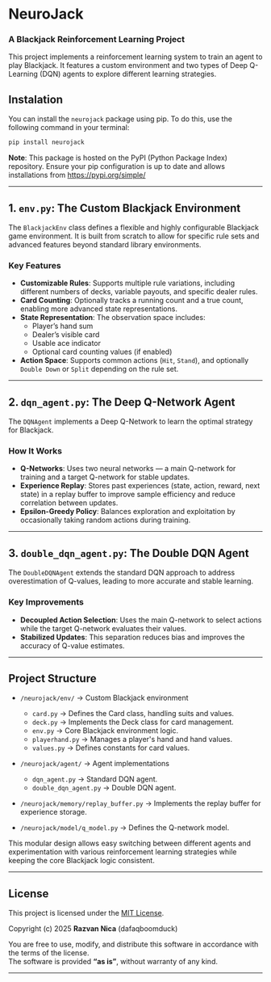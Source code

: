# NeuroJack

### A Blackjack Reinforcement Learning Project
This project implements a reinforcement learning system to train an agent to play Blackjack. It features a custom environment and two types of Deep Q-Learning (DQN) agents to explore different learning strategies.

## Instalation
You can install the `neurojack` package using pip.
To do this, use the following command in your terminal:
```bash
pip install neurojack
```
**Note**: This package is hosted on the PyPI (Python Package Index) repository. Ensure your pip configuration is up to date and allows installations from https://pypi.org/simple/



---

## 1. `env.py`: The Custom Blackjack Environment

The `BlackjackEnv` class defines a flexible and highly configurable Blackjack game environment. It is built from scratch to allow for specific rule sets and advanced features beyond standard library environments.

### Key Features
- **Customizable Rules**: Supports multiple rule variations, including different numbers of decks, variable payouts, and specific dealer rules.  
- **Card Counting**: Optionally tracks a running count and a true count, enabling more advanced state representations.  
- **State Representation**: The observation space includes:
  - Player’s hand sum  
  - Dealer’s visible card  
  - Usable ace indicator  
  - Optional card counting values (if enabled)  
- **Action Space**: Supports common actions (`Hit`, `Stand`), and optionally `Double Down` or `Split` depending on the rule set.  

---

## 2. `dqn_agent.py`: The Deep Q-Network Agent

The `DQNAgent` implements a Deep Q-Network to learn the optimal strategy for Blackjack.

### How It Works
- **Q-Networks**: Uses two neural networks — a main Q-network for training and a target Q-network for stable updates.  
- **Experience Replay**: Stores past experiences (state, action, reward, next state) in a replay buffer to improve sample efficiency and reduce correlation between updates.  
- **Epsilon-Greedy Policy**: Balances exploration and exploitation by occasionally taking random actions during training.  

---

## 3. `double_dqn_agent.py`: The Double DQN Agent

The `DoubleDQNAgent` extends the standard DQN approach to address overestimation of Q-values, leading to more accurate and stable learning.

### Key Improvements
- **Decoupled Action Selection**: Uses the main Q-network to select actions while the target Q-network evaluates their values.  
- **Stabilized Updates**: This separation reduces bias and improves the accuracy of Q-value estimates.  

---

## Project Structure

- `/neurojack/env/` → Custom Blackjack environment

  - `card.py` → Defines the Card class, handling suits and values.
  - `deck.py` → Implements the Deck class for card management.
  - `env.py` → Core Blackjack environment logic.
  - `playerhand.py` → Manages a player's hand and hand values.
  - `values.py` → Defines constants for card values.

- `/neurojack/agent/` → Agent implementations

  - `dqn_agent.py` → Standard DQN agent.
  - `double_dqn_agent.py` → Double DQN agent.

- `/neurojack/memory/replay_buffer.py` → Implements the replay buffer for experience storage.

- `/neurojack/model/q_model.py` → Defines the Q-network model.

This modular design allows easy switching between different agents and experimentation with various reinforcement learning strategies while keeping the core Blackjack logic consistent.

---

## License

This project is licensed under the [MIT License](LICENSE).  

Copyright (c) 2025 **Razvan Nica** (dafaqboomduck)

You are free to use, modify, and distribute this software in accordance with the terms of the license.  
The software is provided **“as is”**, without warranty of any kind.  

---
